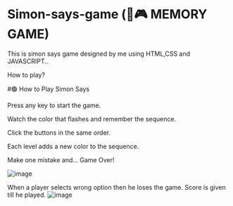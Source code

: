 # Simon-says-game (🧠🎮 MEMORY GAME)
This is simon says game designed by me using HTML,CSS and JAVASCRIPT..

How to play?

#🟢 How to Play Simon Says

Press any key to start the game.

Watch the color that flashes and remember the sequence.

Click the buttons in the same order.

Each level adds a new color to the sequence.

Make one mistake and... Game Over!

![image](https://github.com/user-attachments/assets/80b69ff5-2bef-4c40-9edc-f3057aa68c2b)

When a player selects wrong option then he loses the game. Score is given till he played.
![image](https://github.com/user-attachments/assets/54d79830-e782-4b10-82b7-2e720671af4f)

